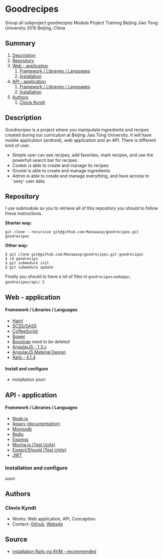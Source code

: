 # Goodrecipes

Group all subproject goodrecipes
Module Project Training
Beijing Jiao Tong University 2015
Beijing, China

## Summary

1. [Description](https://github.com/Manawasp/goodrecipes#description)
2. [Repository](https://github.com/Manawasp/goodrecipes#repository)
3. [Web - application](https://github.com/Manawasp/goodrecipes#web---application)
	1. [Framework / Libraries / Languages](https://github.com/Manawasp/goodrecipes#framework--libraries--languages)
	2. [Installation](https://github.com/Manawasp/goodrecipes#install-and-configure)
4. [API - application](https://github.com/Manawasp/goodrecipes#api---application)
	1. [Framework / Libraries / Languages](https://github.com/Manawasp/goodrecipes#framework--libraries--languages-1)
	2. [Installation](https://github.com/Manawasp/goodrecipes#install-and-configure-1)
5. [Authors](https://github.com/Manawasp/goodrecipes#authors)
	1. [Clovis Kyndt](https://github.com/Manawasp/goodrecipes#clovis-kyndt)

## Description

Goodrecipes is a project where you manipulate ingredients and recipes created during our curriculum at Beijing Jiao Tong University. It will have mobile application (android), web application and an API. There is different kind of user.
- Simple user can see recipes, add favorites, mark recipes, and use the powerfull search bar for recipes
- Cooker is able to create and manage its recipes
- Grosist is able to create and manage ingredients
- Admin is able to create and manage everything, and have access to 'sexy' user data

## Repository

I use submodule so you to retrieve all of this repository you should to follow these instructions.

**Shorter way:**

`git clone --recursive git@github.com:Manawasp/goodrecipes.git goodrecipes`

**Other way:**

```
$ git clone git@github.com:Manawasp/goodrecipes.git goodrecipes`
$ cd goodrecips
$ git submodule init
$ git submodule update
```

Finally you should to have a lot of files in `goodrecipes/webapp/`, `goodrecipes/api/` :).

## Web - application

#### Framework / Libraries / Languages

- [Haml](http://haml.info/)
- [SCSS/SASS](http://sass-lang.com/)
- [CoffeeScript](http://coffeescript.org/)
- [Bower](http://bower.io/)
- [Boostrap](http://getbootstrap.com/) _need to be deleted_
- [AngularJS - 1.3.x](http://angularjs.org)
- [AngularJS Material Design](http://material.angularjs.org)
- [Rails - 4.1.4](http://rubyonrails.org/)

#### Install and configure

- Installation _soon_

## API - application

#### Framework / Libraries / Languages

- [Node.js](https://nodejs.org/)
- [Apiary (documentation)](http://docs.foodapicn.apiary.io/)
- [Mongodb](https://www.mongodb.org/)
- [Redis](http://redis.io/)
- [Express](http://expressjs.com/)
- [Mocha.js (Test Units)](http://mochajs.org/)
- [Expect/Should (Test Units)](http://chaijs.com/api/bdd/)
- [JWT](jwt.io)

### Installation and configure

_soon_

## Authors

### Clovis Kyndt

- Works: Web application, API, Conception.
- Contact: [Github](https://github.com/Manawasp), [Website](http://cloviskyndt.com)

## Source

- [installation Rails via RVM - recommended](http://doc.ubuntu-fr.org/rubyonrails)
